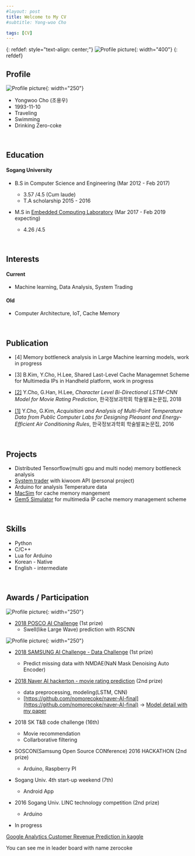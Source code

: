 ```yaml
---
#layout: post
title: Welcome to My CV
#subtitle: Yong-woo Cho

tags: [CV]
---
```


<!--
#You can write regular [markdown](http://markdowntutorial.com/) here and Jekyll will automatically convert it to a nice webpage.  I strongly encourage you to [take 5 minutes to learn how to write in markdown](http://markdowntutorial.com/) - it'll teach you how to transform regular text into bold/italics/headings/tables/etc.-->

{: refdef: style="text-align: center;"}
![Profile picture](/img/yangyang.jpg){: width="400"}
{: refdef}

## Profile 
![Profile picture](/img/profile.jpg){: width="250"}  
* Yongwoo Cho (조용우)
* 1993-11-10  
* Traveling  
* Swimming  
* Drinking Zero-coke 

&nbsp;
## Education
#### Sogang University    
   * B.S in Computer Science and Engineering (Mar 2012 - Feb 2017)
     * 3.57 /4.5 (Cum laude)  
     * T.A scholarship 2015 - 2016    

   * M.S in [Embedded Computing Laboratory](http://ecl.sogang.ac.kr) (Mar 2017 - Feb 2019 expecting) 
     * 4.26 /4.5
     
&nbsp;

## Interests 
#### Current
* Machine learning, Data Analysis, System Trading   
     
#### Old
* Computer Architecture, IoT, Cache Memory   
    
&nbsp;   
## Publication    
  * [4] Memory bottleneck analysis in Large Machine learning models, work in progress
  
  * [3] B.Kim, Y.Cho, H.Lee, Shared Last-Level Cache Managemnet Scheme for Multimedia IPs in Handheld platform, work in progress
  
  * [[2]](http://www.dbpia.co.kr/Journal/ArticleDetail/NODE07503227) Y.Cho, G.Han, H.Lee, _Character Level Bi-Directional LSTM-CNN Model for Movie Rating Prediction_, 한국정보과학회 학술발표논문집, 2018
  
  * [[1]](http://www.dbpia.co.kr/Journal/ArticleDetail/NODE07116284) Y.Cho, G.Kim, _Acquisition and Analysis of Multi-Point Temperature Data from Public Computer Labs for Designing Pleasant and Energy-Efficient Air Conditioning Rules_,  한국정보과학회 학술발표논문집, 2016  

&nbsp;   

## Projects
* Distributed Tensorflow(multi gpu and multi node) memory bottleneck analysis  
* [System trader](https://github.com/nomorecoke/System-Trading) with kiwoom API (personal project)
* Arduino for analysis Temperature data
* [MacSim](http://comparch.gatech.edu/hparch/macsim.html) for cache memory mangement 
* [Gem5 Simulator](http://gem5.org/Main_Page) for multimedia IP cache memory management scheme


&nbsp;   

## Skills  
* Python
* C/C++
* Lua for Arduino
* Korean - Native
* English - intermediate  

&nbsp;  

## Awards / Participation
![Profile picture](/img/posco-award.jpg){: width="250"}
* [2018 POSCO AI Challenge](https://www.posco-aichallenge.kr/project/p02/) (1st prize)
  * Swell(like Large Wave) prediction with RSCNN 


![Profile picture](/img/samsung-award.jpg){: width="250"}  
* [2018 SAMSUNG AI Challenge - Data Challenge](https://research.samsung.com/aichallenge/data) (1st prize)
  * Predict missing data with NMDAE(NaN Mask Denoising Auto Encoder)
* [2018 Naver AI hackerton - movie rating prediction](https://github.com/naver/ai-hackathon-2018) (2nd prize)
  * data preprocessing, modeling(LSTM, CNN)
  * [https://github.com/nomorecoke/naver-AI-final](https://github.com/nomorecoke/naver-AI-final)
   -> [Model detail with my paper](http://www.dbpia.co.kr/Journal/ArticleDetail/NODE07503227)
* 2018 SK T&B code challenge (16th)
  * Movie recommendation
  * Collarborative filtering
  
* SOSCON(Samsung Open Source CONference) 2016 HACKATHON (2nd prize)
  * Arduino, Raspberry PI 
* Sogang Univ. 4th start-up weekend (7th)
  * Android App  
* 2016 Sogang Univ. LINC technology competition (2nd prize)
  * Arduino

* In progress


[Google Analytics Customer Revenue Prediction in kaggle](https://www.kaggle.com/c/ga-customer-revenue-prediction)


You can see me in leader board with name zerocoke
&nbsp;     


<!--
Here's a useless table:
| Number | Next number | Previous number |
| :------ |:--- | :--- |
| Five | Six | Four |
| Ten | Eleven | Nine |
| Seven | Eight | Six |
| Two | Three | One |

How about a yummy crepe?

![Crepe](http://s3-media3.fl.yelpcdn.com/bphoto/cQ1Yoa75m2yUFFbY2xwuqw/348s.jpg)

Here's a code chunk:

~~~
var foo = function(x) {
  return(x + 5);
}
foo(3)
~~~

And here is the same code with syntax highlighting:

```javascript
var foo = function(x) {
  return(x + 5);
}
foo(3)
```

And here is the same code yet again but with line numbers:

{% highlight javascript linenos %}
var foo = function(x) {
  return(x + 5);
}
foo(3)
{% endhighlight %}

## Boxes
You can add notification, warning and error boxes like this:

### Notification

{: .box-note}
**Note:** This is a notification box.

### Warning

{: .box-warning}
**Warning:** This is a warning box.

### Error

{: .box-error}
**Error:** This is an error box.

-->
